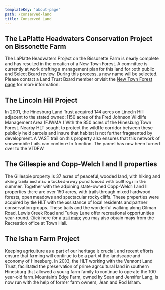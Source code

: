 ```yaml
---
templateKey: 'about-page'
path: /conserved-land
title: Conserved Land
---
```

## The LaPlatte Headwaters Conservation Project on Bissonette Farm
The LaPlatte Headwaters Project on the Bissonette Farm is nearly complete and has resulted in the creation of a New Town Forest. A committee is currently at work drafting a management plan for this land for both public and Select Board review. During this process, a new name will be selected. Please contact a Land Trust Board member or visit the [New Town Forest page](http://hinesburg.org/btf) for more information.

## The Lincoln Hill Project
In 2001, the Hinesburg Land Trust acquired 144 acres on Lincoln Hill adjacent to the stated owned: 1150 acres of the Fred Johnson Wildlife Management Area (FJWMA.) With the 850 acres of the Hinesburg Town Forest. Nearby HLT sought to protect the wildlife corridor between these publicly held parcels and insure that habitat is not further fragmented by development. A VAST trail on this property also ensures that this network of snowmobile trails can continue to function. The parcel has now been turned over to the VTDFW.

## The Gillespie and Copp-Welch I and II properties
The Gillespie property is 37 acres of peaceful, wooded land, with hiking and skiing trails and also a tucked-away pond loaded with bullfrogs in the summer. Together with the adjoining state-owned Copp-Welch I and II properties there are over 150 acres, with trails through mixed hardwood forests, open meadows and spectacular rocky cliffs. These properties were acquired by the HLT with the assistance of local residents and partner conservation groups. These trails and the wonderful walking along Gilman Road, Lewis Creek Road and Turkey Lane offer recreational opportunities year-round. Click here for a [trail map](http://hinesburg.org/documents/HLT_trail_map.pdf); you may also obtain maps from the Recreation office at Town Hall.

## The Isham Farm Project
Keeping agriculture as a part of our heritage is crucial, and recent efforts ensure that farming will continue to be a part of the landscape and economy of Hinesburg. In 2003, the HLT working with the Vermont Land Trust, facilitated the preservation of prime agricultural land in southern Hinesburg that allowed a young farm family to continue to operate the 100 year-old farm. Mountain’s Edge Farm, owned by Sean and Jennifer Lang, is now run with the help of former farm owners, Jean and Rod Isham.

